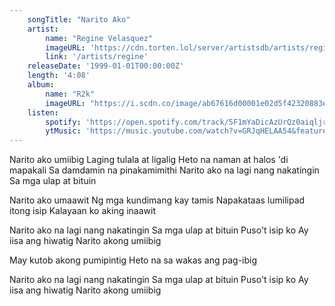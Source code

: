 ```yaml
---
    songTitle: "Narito Ako"
    artist: 
        name: "Regine Velasquez"
        imageURL: 'https://cdn.torten.lol/server/artistsdb/artists/regine.png'
        link: '/artists/regine'
    releaseDate: '1999-01-01T00:00:00Z'
    length: '4:08'
    album:
        name: "R2k"
        imageURL: "https://i.scdn.co/image/ab67616d00001e02d5f42320883e1340ee15a909"
    listen:
        spotify: 'https://open.spotify.com/track/5F1mYaDicAzUrQz0aiqljr'
        ytMusic: 'https://music.youtube.com/watch?v=GRJqHELAA54&feature=gws_kp_track'
---
```

Narito ako umiibig
Laging tulala at ligalig
Heto na naman at halos 'di mapakali
Sa damdamin na pinakamimithi
Narito ako na lagi nang nakatingin
Sa mga ulap at bituin

Narito ako umaawit
Ng mga kundimang kay tamis
Napakataas lumilipad itong isip
Kalayaan ko aking inaawit

Narito ako na lagi nang nakatingin
Sa mga ulap at bituin
Puso't isip ko
Ay iisa ang hiwatig
Narito akong umiibig

May kutob akong pumipintig
Heto na sa wakas ang pag-ibig

Narito ako na lagi nang nakatingin
Sa mga ulap at bituin
Puso't isip ko
Ay iisa ang hiwatig
Narito akong umiibig
